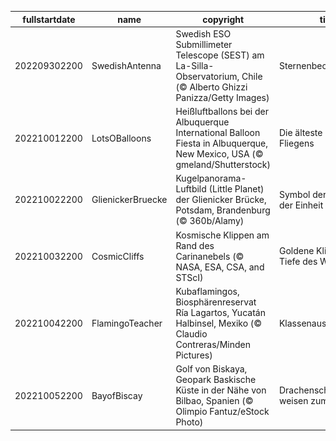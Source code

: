 |fullstartdate|name|copyright|title|image|
|--|--|--|--|--|
202209302200|SwedishAntenna|Swedish ESO Submillimeter Telescope (SEST) am La-Silla-Observatorium, Chile (© Alberto Ghizzi Panizza/Getty Images)|Sternenbeobachtungen|![](/de-DE/2022/10/202209302200SwedishAntenna.jpg)|
202210012200|LotsOBalloons|Heißluftballons bei der Albuquerque International Balloon Fiesta in Albuquerque, New Mexico, USA (© gmeland/Shutterstock)|Die älteste Form des Fliegens|![](/de-DE/2022/10/202210012200LotsOBalloons.jpg)|
202210022200|GlienickerBruecke|Kugelpanorama-Luftbild (Little Planet) der Glienicker Brücke, Potsdam, Brandenburg (© 360b/Alamy)|Symbol der Teilung und der Einheit|![](/de-DE/2022/10/202210022200GlienickerBruecke.jpg)|
202210032200|CosmicCliffs|Kosmische Klippen am Rand des Carinanebels (© NASA, ESA, CSA, and STScI)|Goldene Klippen in der Tiefe des Weltraums|![](/de-DE/2022/10/202210032200CosmicCliffs.jpg)|
202210042200|FlamingoTeacher|Kubaflamingos, Biosphärenreservat Ría Lagartos, Yucatán Halbinsel, Mexiko (© Claudio Contreras/Minden Pictures)|Klassenausflug|![](/de-DE/2022/10/202210042200FlamingoTeacher.jpg)|
202210052200|BayofBiscay|Golf von Biskaya, Geopark Baskische Küste in der Nähe von Bilbao, Spanien (© Olimpio Fantuz/eStock Photo)|Drachenschwänze weisen zum Meer|![](/de-DE/2022/10/202210052200BayofBiscay.jpg)|
